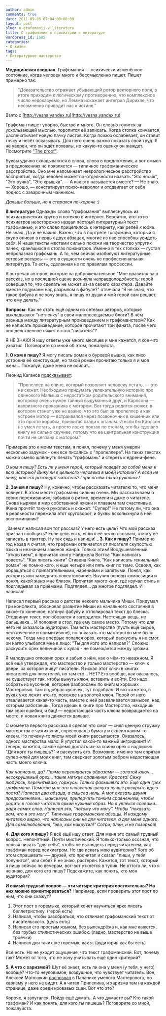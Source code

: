 ```yaml
---
author: admin
comments: true
date: 2011-09-06 07:04:00+00:00
layout: post
slug: o-grafomanii-v-literature
title: О графомании в психиатрии и литературе
wordpress_id: 1605
categories:
- О жизни
tags:
- Литературное мастерство
---
```


**Медицинская вводная.**
Графомания — психически изменённое состояние, когда человек много и бессмысленно пишет. Пишет примерно так: 


> "Доказательство отражает убывающий ротор векторного поля, в итоге приходим к логическому противоречию, что комплексное число недоказуемо, но Лемма искажает интеграл Дирихле, что несомненно приводит нас к истине."


Взято с [http://vesna.yandex.ru](http://vesna.yandex.ru)

Графоман пишет упорно, быстро и много. Он словно гонится за ускользающей мыслью, торопится её записать. Когда стопка кончается, распечатывает новую пачку листов. Когда психоз  ослабевает, он ставит точку и несёт показывать. Для него очень важно показать свой труд. Я не уверен, что он ждёт похвалы, но какую-то оценку он жаждет. Посмотрите ["The proof"](http://ru.wikipedia.org/wiki/%D0%94%D0%BE%D0%BA%D0%B0%D0%B7%D0%B0%D1%82%D0%B5%D0%BB%D1%8C%D1%81%D1%82%D0%B2%D0%BE_%28%D1%84%D0%B8%D0%BB%D1%8C%D0%BC,_2005%29).

Буквы удачно складываются в слова,  слова в предложения, а вот смысл в предложениях не появляется — типичное графоманическое расстройство. Оно мне напоминает неврологическое расстройство восприятия, когда человек может по-отдельности назвать "Это носик", "Это ручка", "Это крышка". 
— А как это называется вместе?
— Не знаю.
— Хорошо, — констатирует психо-невролог и отодвигает от себя поднос с заварочным чайником.

_Дальше больше, но я старался по-короче :)_
<!-- more -->

**В литературе**
Однажды слово "графомания" выплеснулось из психиатрических кругов и потекло в интернет. Вероятно, кто-то из психиатров неосторожно назвал пёстрый  литературный текст графоманью, и это слово прицепилось к интернету, как репей к юбке. Не знаю. Да и не важно. Важно, что в портрете графомана, который я скупо описал в первых двух абзацах, многие из нас способны увидеть себя. И наши тексты местами сильно похожи на творчество упругих пачек, хранящихся в столах психиатров. Именно в тех стопках — густая непролазная графомань. А то, чем сейчас изобилуют литературные сетевые ресурсы — это в сущности очень не профессиональная литература. То есть, сделанная  не по правилам профессии. 

Я встречал авторов, которые на доброжелательное "Мне нравится ваш рассказ, но в последней сцене возникла неправдоподобность: герой совершил то, что сделать не может из-за своего характера. Давайте вместе подумаем над разрывом в фабуле?" отвечали "Я не знаю, что такое фабула и не хочу знать, я пишу от души и мой герой сам решает, что ему делать."

**Вопросы:**
Как не стать ещё одним из сетевых авторов, которые выкладывают "нетленку" в свои малопосещаемые блоги? В чём разница между литературным произведением и графоманством? Как не написать произведение, которое прочитают три фаната, после чего оно девственное ляжет в стол "писателя"? 

Я НЕ ЗНАЮ! Я ищу ответы уже много месяцев и мне кажется, я кое-что ухватил. Поговорите со мной об этом, пожалуйста.

**1. О ком я пишу?**
Я могу писать роман о буровой вышке, как лихо устроена её конструкция, но такой роман прочитаю только я и моя жена... Пожалуй, даже жена не осилит... 

Леонид Каганов [подсказывает](http://lleo.me/dnevnik/2009/01/27.html): 


> "Пропеллер на спине, который позволяет человеку летать, — это не сюжет. Необходимо придумать увлекательную историю про одинокого Малыша с недостатком родительского внимания, которому очень нужен тайный выдуманный друг, и Карлсона — капризного проказника с мотором. Вот тогда родится сюжет, в котором станет уже не важно, что это был за пропеллер и как устроен мотор — встраивался через позвоночник в кишечник или это просто коробка, пришитая сзади к штанам. И если бы Карлсон не умел летать, а просто ловко ползал по стенам, это бы сделало книгу не сильно скучнее, потому что ее центральная конструкция почти не связана с мотором."



Примерив это к моим текстам, я понял, почему у меня умерли несколько задумок - они все писались о "пропеллере". На таких текстах можно смело шлёпнуть печать "графомань" и стереть к едрени-фене.  

_О ком я пишу? Есть ли у меня герой, который поведёт за собой меня и всю историю? Вижу ли я цельного человека в моей истории? А если не вижу, как его разглядит читатель? Гори огнём такая рукопись!_

**2. Зачем я пишу?**
Ну, конечно, чтобы рассказать читателю то, что меня волнует. В этом месте графоманы сильны очень. Мы рассказываем о своих переживаниях, забывая о ритме, времени и даже о читателе. Снова ныряем в мир собственной жизни и плаваем там счастливые. Жена прочтёт такую рукопись и скажет: "Супер!" Не потому ли, что она в реальности пережила этот круговорот, и буквы всколыхнули в ней воспоминания? 

_Зачем я написал вон тот рассказ? У него есть цель? Что мой рассказ призван сообщить? Если цель есть, если я её четко осознаю, я могу её записать в твиттер. Ну так сядь и напиши!
_
**3. Как я пишу?**
Примерно год назад я считал, что графоман отличается от писателя скупостью языка и незнанием законов жанра. Только этим! Воодушевлённый "открытием", я прочитал книгу  Найджела Воттса "Как написать повесть", "Как писать книги" Стивена Кинга, "Как написать гениальный роман" не помню кого, и еще четыре или пять книг по теме. Освоил, как обращаться с прилагательными, наречиями и запятыми. Понял, как ускорить или замедлить повествование. Выучил основы композиции и понял, какой жанр мне близок. Прочитал много книг, где изучал стиль и подглядывал за приёмами. Подглядел... да многое подглядел. И написал!

Написал первый рассказ о детстве некоего мальчика Миши. Придумал три конфликта, обосновал развитие Миши из начального состояния в какое-то конечное,  натянул фабулу и отполировал текст до блеска. Отодвинул текст, полюбовался и загордился. Настоящая вещь, не фальшивка... И положил в стол, где ему самое место. Потому что для него не оказалось аудитории. Там есть мастерство (пусть ещё сырое, неотточенное и примитивное), но показать это мастерство мне было некому. Тогда мне впервые попался орех, который раскусить я не смог, он нагло улыбался мне в лицо: "Ты для кого это написал?" Сложно раскусить орех величиной с кулак - не помещается между зубами.  

Я малодушно отложил орех и забыл о нём, как о чём-то неважном. Я всё ещё утверждал, что мастерство и только мастерство — ключ к двери, за которой живут писатели. Я искал этот ключ в книгах писателей для писателей, но там его... НЕТ? Его вообще, как оказалось, не существует так, чтобы вынуть ключ, вставить и войти. Его надо собрать из кусочков, которые разбросаны по книгам хороших Мастеровых. Там подобрал кусочек, тут подобрал. И вот кажется, в руках уже лежит что-то, похожее на золотой ключ. Порой от него отваливается какая-то часть, вместе с ней разваливается замысел, над которым работаешь. Тогда идешь в книги про Мастерство, находишь там свои ошибки, и  бац! — недостающая часть ключа возвращается на место, и новая книга движется дальше. 

С момента первого рассказа я сделал что смог — снял ценную стружку мастерства с чужих книг, спрессовал в бумагу и склеил каким-то клеем. Но почему-то листы моей книги рассыпаются. Оказалось,  одного мастерства мало! Я упустил какой-то важный ингридиент! И теперь, кажется, самое время достать из-за спины орех с надписью "Для кого ты пишешь?" и раскусить его. Возможно, именно там спрятан супер-клей для моих книг, там сверкает золотым ребром недостающая часть моего ключа.

_Как написано, да? Прямо переливается образами — золотой ключ... несокрушимый орех... такие меткие сравнения. Красота! Сижу любуюсь, перечитываю, горжусь. Только фальшивка это. Ещё один грех графомана. Помогла мне эта словесная шелуха лучше раскрыть идею поста? Написал два абзаца, а смысла ноль. А мог сказать двумя предложениями... максимум, приперчить тонким сравнением, чтобы родить в голове читателя яркий нужный образ. Но я увлёкся словами... ради самих слов. Написал это, "потому что могу". Чтобы "показать вам, что я это могу". Типичные графоманские абзацы. И каждому читателю видно, что написаны они не для читателя, а для меня одного. Для самолюбования, "эво, как накрутил!" Сотри, блин, и не позорься!_

**4. Для кого я пишу?**
Я всё ещё ищу ответ. Для меня это самый трудный вопрос. Непонятный. Почти мистический. Я только-только осознал, что нельзя писать "для себя", чтобы не выглядеть перед читателем, как графоман перед психиатром. Но где искать мою аудиторию? Кого об этом спрашивать  -—  друзей, кто прочитал и сказал "пиши, у тебя получится", или себя? Я не знаю, растерян. Кажется, тот текст, который я пишу сейчас по вечерам, вот-вот уткнётся в тупик. Не оттого ли, что я не знаю, для кого его пишу? Подскажите, как понять, кто моя аудитория? 

**И самый трудный вопрос — эти четыре критерия состоятельны? На них можно ориентироваться?** 
Например, если проверить этот пост по ним, что они скажут? 
1. Этот пост о горемыке, который хочет научиться ярко писать беллетристику. (герой есть)
2. Написал, чтобы разобраться, что отличает графоманский текст от писательского. (цель есть)
3. Написал его простым языком, без выпендрёжа и, как мне кажется, без грубых стилистических ошибок. (ладно, мастерство не выше троечки)
4. Написал для таких же горемык, как я. (аудитория как бы есть)

Всё есть. Но не уходит ощущение, что текст графоманский. Вот, почему так? Может от того, что не хочу учитывать ещё один критерий?

**5. А что с харизмой?**
Шут её знает, есть ли она у меня (у тебя, у него) вообще? Что-то неуловимое, воздушное, что чувствует читатель. Вон, Алексей Матюшкин [распознал](http://mudasobwa.ru/index.php/articles/4194) в Паланике умелого Мастерового, но харизму у него не видит. А я читал Прилепина, и харизма там на каждой странице, даже среди кровавых сцен. Вот что это? 

Короче, я запутался. Пойду ещё думать. А что думаете вы? 
Кто такой графоман? И как понять, для кого ты пишешь?
Поговорите со мной, пожалуйста.




